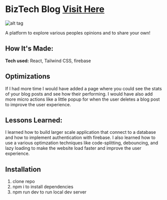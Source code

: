 # BizTech Blog <a href="https://biztechblog.netlify.app/" target="_blank">Visit Here</a>

![alt tag](https://media.giphy.com/media/9KaWlJDknUGvZuEDJQ/giphy.gif)

A platform to explore various peoples opinions and to share your own!

## How It's Made:

**Tech used:** React, Tailwind CSS, firebase

## Optimizations

If I had more time I would have added a page where you could see the stats of your blog posts and see how their performing. I would have also add more micro actions like a little popup for when the user deletes a blog post to improve the user experience.

## Lessons Learned:

I learned how to build larger scale application that connect to a database and how to implement authentication with firebase. I also learned how to use a various optimzation techniques like code-splitting, debouncing, and lazy loading to make the website load faster and improve the user experience.

## Installation

1. clone repo
2. npm i to install dependencies
3. npm run dev to run local dev server
